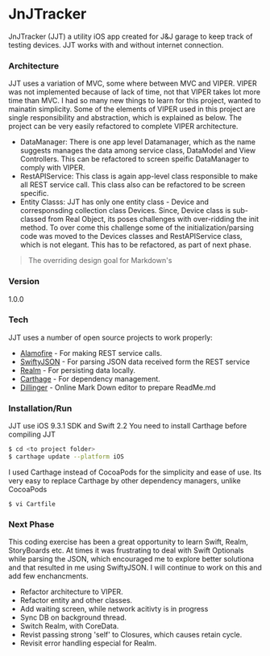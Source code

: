 # JnJTracker

JnJTracker (JJT) a utility iOS app created for J&J garage to keep track of testing devices. JJT works with and without internet connection. 

### Architecture
JJT uses a variation of MVC, some where between MVC and VIPER. VIPER was not implemented because of lack of time, not that VIPER takes lot more time than MVC. I had so many new things to learn for this project, wanted to mainatin simplicity.
Some of the elements of VIPER used in this project are single responsibility and abstraction, which is explained as below. The project can be very easily refactored to complete VIPER architecture.
- DataManager: There is one app level Datamanager, which as the name suggests manages the data among service class, DataModel and View Controllers. This can be refactored to screen speific DataManager to comply with VIPER.
- RestAPIService: This class is again app-level class responsible to make all REST service call. This class also can be refactored to be screen specific.
- Entity Classs: JJT has only one entity class - Device and corresponsding collection class Devices. Since, Device class is sub-classed from Real Object, its poses challenges with over-ridding the init method. To over come this challenge some of the initialization/parsing code was moved to the Devices classes and RestAPIService class, which is not elegant. This has to be refactored, as part of next phase.  

> The overriding design goal for Markdown's


### Version
1.0.0

### Tech

JJT uses a number of open source projects to work properly:

* [Alamofire] - For making REST service calls.
* [SwiftyJSON] - For parsing JSON data received form the REST service
* [Realm] - For persisting data locally.
* [Carthage] - For dependency management.
* [ Dillinger] - Online Mark Down editor to prepare ReadMe.md

### Installation/Run
JJT use iOS 9.3.1 SDK and Swift 2.2 
You need to install Carthage before compiling JJT

```sh
$ cd <to project folder>
$ carthage update --platform iOS
```
I used Carthage instead of CocoaPods for the simplicity and ease of use. Its very easy to replace Carthage by other dependency managers, unlike CocoaPods 
```
$ vi Cartfile
```

### Next Phase

This coding exercise has been a great opportunity to learn Swift, Realm, StoryBoards etc. At times it was frustrating to deal with Swift Optionals while parsing the JSON, which encouraged me to explore better solutiona and that resulted in me using SwiftyJSON. I will continue to work on this and add few enchancments.

- Refactor architecture to VIPER.
- Refactor entity and other classes.
- Add waiting screen, while network acitivty is in progress
- Sync DB on background thread. 
- Switch Realm, with CoreData.
- Revist passing strong 'self' to Closures, which causes retain cycle.
- Revisit error handling especial for Realm.


 [Alamofire]:<https://github.com/Alamofire/Alamofire>
 [SwiftyJSON]:<https://github.com/SwiftyJSON/SwiftyJSON>
 [Realm]: <https://realm.io>
 [Carthage]:<https://github.com/Carthage/Carthage>
 [ Dillinger]: <http://dillinger.io>
